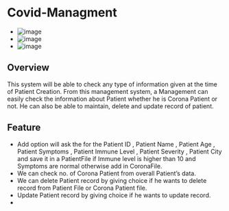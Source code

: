 # Covid-Managment
- ![image](https://github.com/Harris730/Covid-Managment/assets/128912747/434483fd-e4f6-410a-b3a3-00f1dd761ff2)
- ![image](https://github.com/Harris730/Covid-Managment/assets/128912747/717892ba-e9c8-4a3f-ac32-3802a2db52fa)
- ![image](https://github.com/Harris730/Covid-Managment/assets/128912747/5a552d9f-5d92-4bd3-b593-cc8a4ad2c81b)


## Overview
This system will be able to check any type of information given at the time of Patient Creation. From this management system, a Management can easily check the information about Patient whether he is Corona Patient or not. He can also be able to maintain, delete and update record of patient.

## Feature
- Add option will ask the  for the Patient ID , Patient Name , Patient Age , Patient Symptoms , Patient Immune  Level , Patient Severity , Patient City and save it in a PatientFile if Immune level is higher than 10 and Symptoms are normal otherwise add in CoronaFile.
- We can check no. of Corona Patient from overall Patient’s data.
- We can delete Patient record by giving choice if he wants to delete record from Patient File or Corona Patient file.
- Update Patient record by giving choice if he wants to update record.
- 
